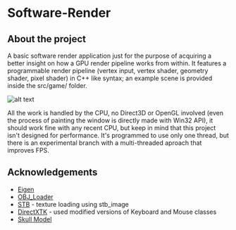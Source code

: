 # Software-Render
## About the project
A basic software render application just for the purpose of acquiring a better insight on how a GPU render pipeline works from within. It features a programmable render pipeline (vertex input, vertex shader, geometry shader, pixel shader) in C++ like syntax; an example scene is provided inside the src/game/ folder.

![alt text][app-screenshot]

All the work is handled by the CPU, no Direct3D or OpenGL involved (even the process of painting the window is directly made with Win32 API), it should work fine with any recent CPU, but keep in mind that this project isn't designed for performance. It's programmed to use only one thread, but there is an experimental branch with a multi-threaded aproach that improves FPS.

## Acknowledgements
* [Eigen](https://gitlab.com/libeigen/eigen)
* [OBJ_Loader](https://github.com/Bly7/OBJ-Loader)
* [STB](https://github.com/nothings/stb) - texture loading using stb_image
* [DirectXTK](https://github.com/microsoft/DirectXTK) - used modified versions of Keyboard and Mouse classes
* [Skull Model](https://free3d.com/3d-model/skull-v3--785914.html)


<!-- MARKDOWN LINKS & IMAGES -->
[app-screenshot]: images/skull_anim.gif
